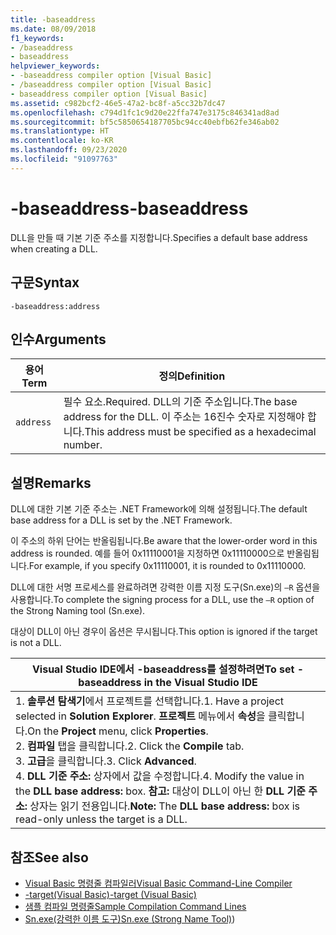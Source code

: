```yaml
---
title: -baseaddress
ms.date: 08/09/2018
f1_keywords:
- /baseaddress
- baseaddress
helpviewer_keywords:
- -baseaddress compiler option [Visual Basic]
- /baseaddress compiler option [Visual Basic]
- baseaddress compiler option [Visual Basic]
ms.assetid: c982bcf2-46e5-47a2-bc8f-a5cc32b7dc47
ms.openlocfilehash: c794d1fc1c9d20e22ffa747e3175c846341ad8ad
ms.sourcegitcommit: bf5c5850654187705bc94cc40ebfb62fe346ab02
ms.translationtype: HT
ms.contentlocale: ko-KR
ms.lasthandoff: 09/23/2020
ms.locfileid: "91097763"
---
```

# <a name="-baseaddress"></a><span data-ttu-id="05135-102">-baseaddress</span><span class="sxs-lookup"><span data-stu-id="05135-102">-baseaddress</span></span>

<span data-ttu-id="05135-103">DLL을 만들 때 기본 기준 주소를 지정합니다.</span><span class="sxs-lookup"><span data-stu-id="05135-103">Specifies a default base address when creating a DLL.</span></span>  
  
## <a name="syntax"></a><span data-ttu-id="05135-104">구문</span><span class="sxs-lookup"><span data-stu-id="05135-104">Syntax</span></span>  
  
```console  
-baseaddress:address  
```  
  
## <a name="arguments"></a><span data-ttu-id="05135-105">인수</span><span class="sxs-lookup"><span data-stu-id="05135-105">Arguments</span></span>  
  
|<span data-ttu-id="05135-106">용어</span><span class="sxs-lookup"><span data-stu-id="05135-106">Term</span></span>|<span data-ttu-id="05135-107">정의</span><span class="sxs-lookup"><span data-stu-id="05135-107">Definition</span></span>|  
|---|---|  
|`address`|<span data-ttu-id="05135-108">필수 요소.</span><span class="sxs-lookup"><span data-stu-id="05135-108">Required.</span></span> <span data-ttu-id="05135-109">DLL의 기준 주소입니다.</span><span class="sxs-lookup"><span data-stu-id="05135-109">The base address for the DLL.</span></span> <span data-ttu-id="05135-110">이 주소는 16진수 숫자로 지정해야 합니다.</span><span class="sxs-lookup"><span data-stu-id="05135-110">This address must be specified as a hexadecimal number.</span></span>|  
  
## <a name="remarks"></a><span data-ttu-id="05135-111">설명</span><span class="sxs-lookup"><span data-stu-id="05135-111">Remarks</span></span>  

 <span data-ttu-id="05135-112">DLL에 대한 기본 기준 주소는 .NET Framework에 의해 설정됩니다.</span><span class="sxs-lookup"><span data-stu-id="05135-112">The default base address for a DLL is set by the .NET Framework.</span></span>  
  
 <span data-ttu-id="05135-113">이 주소의 하위 단어는 반올림됩니다.</span><span class="sxs-lookup"><span data-stu-id="05135-113">Be aware that the lower-order word in this address is rounded.</span></span> <span data-ttu-id="05135-114">예를 들어 0x11110001을 지정하면 0x11110000으로 반올림됩니다.</span><span class="sxs-lookup"><span data-stu-id="05135-114">For example, if you specify 0x11110001, it is rounded to 0x11110000.</span></span>  
  
 <span data-ttu-id="05135-115">DLL에 대한 서명 프로세스를 완료하려면 강력한 이름 지정 도구(Sn.exe)의 `–R` 옵션을 사용합니다.</span><span class="sxs-lookup"><span data-stu-id="05135-115">To complete the signing process for a DLL, use the `–R` option of the Strong Naming tool (Sn.exe).</span></span>  
  
 <span data-ttu-id="05135-116">대상이 DLL이 아닌 경우이 옵션은 무시됩니다.</span><span class="sxs-lookup"><span data-stu-id="05135-116">This option is ignored if the target is not a DLL.</span></span>  
  
|<span data-ttu-id="05135-117">Visual Studio IDE에서 -baseaddress를 설정하려면</span><span class="sxs-lookup"><span data-stu-id="05135-117">To set -baseaddress in the Visual Studio IDE</span></span>|  
|---|  
|<span data-ttu-id="05135-118">1.  **솔루션 탐색기**에서 프로젝트를 선택합니다.</span><span class="sxs-lookup"><span data-stu-id="05135-118">1.  Have a project selected in **Solution Explorer**.</span></span> <span data-ttu-id="05135-119">**프로젝트** 메뉴에서 **속성**을 클릭합니다.</span><span class="sxs-lookup"><span data-stu-id="05135-119">On the **Project** menu, click **Properties**.</span></span> <br /><span data-ttu-id="05135-120">2.  **컴파일** 탭을 클릭합니다.</span><span class="sxs-lookup"><span data-stu-id="05135-120">2.  Click the **Compile** tab.</span></span><br /><span data-ttu-id="05135-121">3.  **고급**을 클릭합니다.</span><span class="sxs-lookup"><span data-stu-id="05135-121">3.  Click **Advanced**.</span></span><br /><span data-ttu-id="05135-122">4.  **DLL 기준 주소:** 상자에서 값을 수정합니다.</span><span class="sxs-lookup"><span data-stu-id="05135-122">4.  Modify the value in the **DLL base address:** box.</span></span> <span data-ttu-id="05135-123">**참고:**      대상이 DLL이 아닌 한 **DLL 기준 주소:** 상자는 읽기 전용입니다.</span><span class="sxs-lookup"><span data-stu-id="05135-123">**Note:**      The **DLL base address:** box is read-only unless the target is a DLL.</span></span>|  
  
## <a name="see-also"></a><span data-ttu-id="05135-124">참조</span><span class="sxs-lookup"><span data-stu-id="05135-124">See also</span></span>

- [<span data-ttu-id="05135-125">Visual Basic 명령줄 컴파일러</span><span class="sxs-lookup"><span data-stu-id="05135-125">Visual Basic Command-Line Compiler</span></span>](index.md)
- [<span data-ttu-id="05135-126">-target(Visual Basic)</span><span class="sxs-lookup"><span data-stu-id="05135-126">-target (Visual Basic)</span></span>](target.md)
- [<span data-ttu-id="05135-127">샘플 컴파일 명령줄</span><span class="sxs-lookup"><span data-stu-id="05135-127">Sample Compilation Command Lines</span></span>](sample-compilation-command-lines.md)
- <span data-ttu-id="05135-128">[Sn.exe(강력한 이름 도구)](../../../framework/tools/sn-exe-strong-name-tool.md)</span><span class="sxs-lookup"><span data-stu-id="05135-128">[Sn.exe (Strong Name Tool)](../../../framework/tools/sn-exe-strong-name-tool.md))</span></span>
